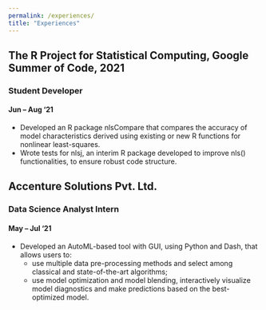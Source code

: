 ```yaml
---
permalink: /experiences/
title: "Experiences"
---
```


## The R Project for Statistical Computing, Google Summer of Code, 2021
### Student Developer
#### Jun – Aug ‘21

- Developed an R package nlsCompare that compares the accuracy of model characteristics derived using
existing or new R functions for nonlinear least-squares.
- Wrote tests for nlsj, an interim R package developed to improve nls() functionalities, to ensure robust code
structure.


## Accenture Solutions Pvt. Ltd.
### Data Science Analyst Intern
#### May – Jul ‘21

- Developed an AutoML-based tool with GUI, using Python and Dash, that allows users to:
  * use multiple data pre-processing methods and select among classical and state-of-the-art algorithms;
  * use model optimization and model blending, interactively visualize model diagnostics and make
predictions based on the best-optimized model.

